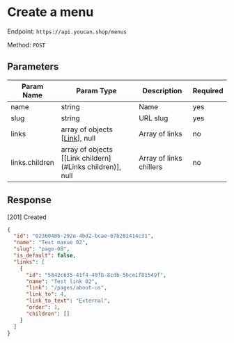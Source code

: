 # Create a menu

Endpoint: `https://api.youcan.shop/menus`

Method: `POST`

## Parameters

| Param Name | Param Type | Description | Required |
| --- | --- | --- | --- |
| name | string | Name | yes |
| slug | string | URL slug | yes |
| links |  array of objects [[Link](#link)], null | Array of links | no
| links.children  |  array of objects [[Link childern](#Links children)], null | Array of links chillers | no

## Response

[201] Created

```json
{
  "id": "02360486-292e-4bd2-bcae-67b281414c31",
  "name": "Test manue 02",
  "slug": "page-08",
  "is_default": false,
  "links": [
    {
      "id": "5842c635-41f4-40fb-8cdb-5bce1f01549f",
      "name": "Test link 02",
      "link": "/pages/about-us",
      "link_to": 4,
      "link_to_text": "External",
      "order": 1,
      "children": []
    }
  ]
}
```
